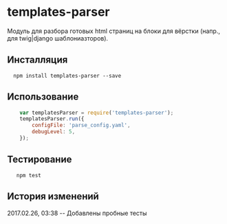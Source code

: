 templates-parser
================

Модуль для разбора готовых html страниц на блоки для вёрстки (напр., для twig|django шаблониазторов).

## Инсталляция

```shell
  npm install templates-parser --save
```

## Использование

```js
    var templatesParser = require('templates-parser');
    templatesParser.run({
        configFile: 'parse_config.yaml',
        debugLevel: 5,
    });
```

## Тестирование

```shell
   npm test
```

## История изменений

2017.02.26, 03:38 -- Добавлены пробные тесты

